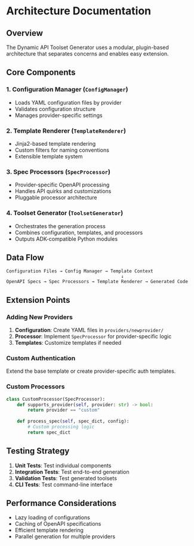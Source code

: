 # Architecture Documentation

## Overview

The Dynamic API Toolset Generator uses a modular, plugin-based architecture that separates concerns and enables easy extension.

## Core Components

### 1. Configuration Manager (`ConfigManager`)
- Loads YAML configuration files by provider
- Validates configuration structure
- Manages provider-specific settings

### 2. Template Renderer (`TemplateRenderer`)
- Jinja2-based template rendering
- Custom filters for naming conventions
- Extensible template system

### 3. Spec Processors (`SpecProcessor`)
- Provider-specific OpenAPI processing
- Handles API quirks and customizations
- Pluggable processor architecture

### 4. Toolset Generator (`ToolsetGenerator`)
- Orchestrates the generation process
- Combines configuration, templates, and processors
- Outputs ADK-compatible Python modules

## Data Flow

```
Configuration Files → Config Manager → Template Context
                                           ↓
OpenAPI Specs → Spec Processors → Template Renderer → Generated Code
```

## Extension Points

### Adding New Providers

1. **Configuration**: Create YAML files in `providers/newprovider/`
2. **Processor**: Implement `SpecProcessor` for provider-specific logic
3. **Templates**: Customize templates if needed

### Custom Authentication

Extend the base template or create provider-specific auth templates.

### Custom Processors

```python
class CustomProcessor(SpecProcessor):
    def supports_provider(self, provider: str) -> bool:
        return provider == "custom"
    
    def process_spec(self, spec_dict, config):
        # Custom processing logic
        return spec_dict
```

## Testing Strategy

1. **Unit Tests**: Test individual components
2. **Integration Tests**: Test end-to-end generation
3. **Validation Tests**: Test generated toolsets
4. **CLI Tests**: Test command-line interface

## Performance Considerations

- Lazy loading of configurations
- Caching of OpenAPI specifications
- Efficient template rendering
- Parallel generation for multiple providers
